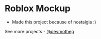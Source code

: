 # Roblox Mockup

- Made this project because of nostalgia :)

See more projects - [@devmotheg](https://github.com/devmotheg?tab=repositories)